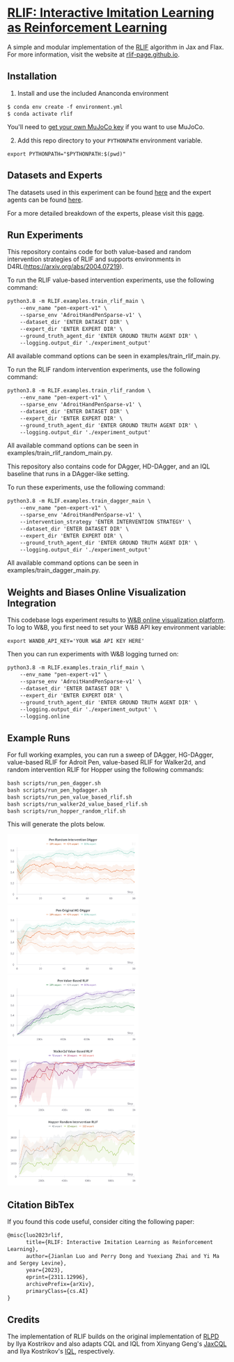 <h1><a href="https://arxiv.org/abs/2310.11731">RLIF: Interactive Imitation Learning as Reinforcement Learning</a></h1>
A simple and modular implementation of the <a href="https://arxiv.org/pdf/2311.12996.pdf">RLIF</a> algorithm in Jax and Flax. For more information, visit the website at <a href="rlif-page.github.io">rlif-page.github.io</a>.


## Installation

1. Install and use the included Ananconda environment
```
$ conda env create -f environment.yml
$ conda activate rlif
```
You'll need to [get your own MuJoCo key](https://www.roboti.us/license.html) if you want to use MuJoCo.

2. Add this repo directory to your `PYTHONPATH` environment variable.
```
export PYTHONPATH="$PYTHONPATH:$(pwd)"
```

## Datasets and Experts
The datasets used in this experiment can be found [here](https://drive.google.com/file/d/1-jybdj0vKF9Zp1OAdfiQBcMk-_F7aPBf/view?usp=sharing) and the expert agents can be found [here](https://drive.google.com/file/d/1UhT_Y-Nmxk67nGiwHTrD7lnQyaU0llB4/view?usp=sharing). 

For a more detailed breakdown of the experts, please visit this [page](https://docs.google.com/spreadsheets/d/1p6_GuzW3YHm4z-MNUJgztO3Uq8cNySWwJ9RV2A6buL0/edit?usp=sharing). 


## Run Experiments
This repository contains code for both value-based and random intervention strategies of RLIF and supports environments in D4RL(https://arxiv.org/abs/2004.07219).

To run the RLIF value-based intervention experiments, use the following command:
```
python3.8 -m RLIF.examples.train_rlif_main \
    --env_name "pen-expert-v1" \
    --sparse_env 'AdroitHandPenSparse-v1' \
    --dataset_dir 'ENTER DATASET DIR' \
    --expert_dir 'ENTER EXPERT DIR' \
    --ground_truth_agent_dir 'ENTER GROUND TRUTH AGENT DIR' \
    --logging.output_dir './experiment_output'
```
All available command options can be seen in examples/train_rlif_main.py.


To run the RLIF random intervention experiments, use the following command:
```
python3.8 -m RLIF.examples.train_rlif_random \
    --env_name "pen-expert-v1" \
    --sparse_env 'AdroitHandPenSparse-v1' \
    --dataset_dir 'ENTER DATASET DIR' \
    --expert_dir 'ENTER EXPERT DIR' \
    --ground_truth_agent_dir 'ENTER GROUND TRUTH AGENT DIR' \
    --logging.output_dir './experiment_output'
```
All available command options can be seen in examples/train_rlif_random_main.py.

This repository also contains code for DAgger, HD-DAgger, and an IQL baseline that runs in a DAgger-like setting. 

To run these experiments, use the following command:
```
python3.8 -m RLIF.examples.train_dagger_main \
    --env_name "pen-expert-v1" \
    --sparse_env 'AdroitHandPenSparse-v1' \
    --intervention_strategy 'ENTER INTERVENTION STRATEGY' \
    --dataset_dir 'ENTER DATASET DIR' \
    --expert_dir 'ENTER EXPERT DIR' \
    --ground_truth_agent_dir 'ENTER GROUND TRUTH AGENT DIR' \
    --logging.output_dir './experiment_output'
```
All available command options can be seen in examples/train_dagger_main.py.


## Weights and Biases Online Visualization Integration
This codebase logs experiment results to [W&B online visualization platform](https://wandb.ai/site). To log to W&B, you first need to set your W&B API key environment variable:
```
export WANDB_API_KEY='YOUR W&B API KEY HERE'
```
Then you can run experiments with W&B logging turned on:
```
python3.8 -m RLIF.examples.train_rlif_main \
    --env_name "pen-expert-v1" \
    --sparse_env 'AdroitHandPenSparse-v1' \
    --dataset_dir 'ENTER DATASET DIR' \
    --expert_dir 'ENTER EXPERT DIR' \
    --ground_truth_agent_dir 'ENTER GROUND TRUTH AGENT DIR' \
    --logging.output_dir './experiment_output' \
    --logging.online
```

## Example Runs

For full working examples, you can run a sweep of DAgger, HG-DAgger, value-based RLIF for Adroit Pen, value-based RLIF for Walker2d, and random intervention RLIF for Hopper using the following commands:
```
bash scripts/run_pen_dagger.sh
bash scripts/run_pen_hgdagger.sh
bash scripts/run_pen_value_based_rlif.sh
bash scripts/run_walker2d_value_based_rlif.sh
bash scripts/run_hopper_random_rlif.sh
```
This will generate the plots below.

<img src="./plots/a2.png" width="60%" style="text-align:center;"/>

<img src="./plots/a1.png" width="60%" style="text-align:center;"/>

<img src="./plots/a.png" width="60%" style="text-align:center;"/>

<img src="./plots/b.png" width="60%" style="text-align:center;"/>

<img src="./plots/c.png" width="60%" style="text-align:center;"/>


## Citation BibTex

If you found this code useful, consider citing the following paper:
```
@misc{luo2023rlif,
      title={RLIF: Interactive Imitation Learning as Reinforcement Learning}, 
      author={Jianlan Luo and Perry Dong and Yuexiang Zhai and Yi Ma and Sergey Levine},
      year={2023},
      eprint={2311.12996},
      archivePrefix={arXiv},
      primaryClass={cs.AI}
}
```

## Credits
The implementation of RLIF builds on the original implementation of [RLPD](https://github.com/ikostrikov/rlpd) by Ilya Kostrikov and also adapts CQL and IQL from Xinyang Geng's [JaxCQL](https://github.com/young-geng/JaxCQL) and Ilya Kostrikov's [IQL](https://github.com/ikostrikov/implicit_q_learning), respectively. 

